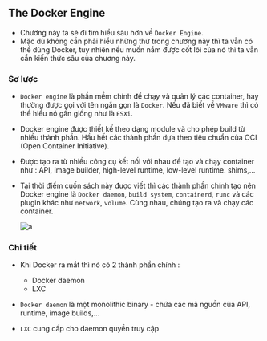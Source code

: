 ## The Docker Engine

- Chương này ta sẽ đi tìm hiểu sâu hơn về `Docker Engine`.
- Mặc dù không cần phải hiểu những thứ trong chương này thì ta vẫn có thể dùng Docker, tuy nhiên nếu muốn nắm được cốt lõi của nó thì ta vẫn cần kiến thức sâu của chương này.

### Sơ lược

- `Docker engine` là phần mềm chính để chạy và quản lý các container, hay thường được gọi với tên ngắn gọn là `Docker`. Nếu đã biết về `VMware` thì có thể hiểu nó gần giống như là `ESXi`. 
- Docker engine được thiết kế theo dạng module và cho phép build từ nhiều thành phần. Hầu hết các thành phần dựa theo tiêu chuẩn của OCI (Open Container Initiative).
- Được tạo ra từ nhiều công cụ kết nối với nhau để tạo và chạy container như : API, image builder, high-level runtime, low-level runtime. shims,...
- Tại thời điểm cuốn sách này được viết thì các thành phần chính tạo nên Docker engine là `Docker daemon`, `build system`, `containerd`, `runc` và các plugin khác như `network`, `volume`. Cùng nhau, chúng tạo ra và chạy các container.
    
    ![a](https://imgur.com/vcAH4Iz.png)

### Chi tiết

- Khi Docker ra mắt thì nó có 2 thành phần chính :
    - Docker daemon
    - LXC

- `Docker daemon` là một monolithic binary - chứa các mã nguồn của API, runtime, image builds,...
- `LXC` cung cấp cho daemon quyền truy cập 